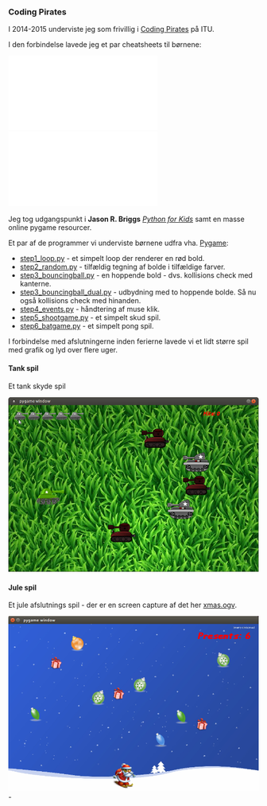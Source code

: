 ### Coding Pirates

I 2014-2015 underviste jeg som frivillig i [Coding Pirates](https://codingpirates.dk/) på ITU.

I den forbindelse lavede jeg et par cheatsheets til børnene:

[![Python cheat sheet](./python-cheat-sheet.pdf)](./python-cheat-sheet.pdf)
[![Pygame cheat sheet](./pygame-cheat-sheet.pdf)](./pygame-cheat-sheet.pdf)

Jeg tog udgangspunkt i **Jason R. Briggs** [*Python for Kids*](http://jasonrbriggs.com/python-for-kids/) samt en masse online pygame resourcer.

Et par af de programmer vi underviste børnene udfra vha. [Pygame](https://www.pygame.org/):

* [step1_loop.py](./step1_loop.py) - et simpelt loop der renderer en rød bold.
* [step2_random.py](./step2_random.py) - tilfældig tegning af bolde i tilfældige farver.
* [step3_bouncingball.py](./step3_bouncingball.py) - en hoppende bold - dvs. kollisions check med kanterne.
* [step3_bouncingball_dual.py](./step3_bouncingball_dual.py) - udbydning med to hoppende bolde. Så nu også kollisions check med hinanden.
* [step4_events.py](./step4_events.py) - håndtering af muse klik.
* [step5_shootgame.py](./step5_shootgame.py) - et simpelt skud spil.
* [step6_batgame.py](./step6_batgame.py) - et simpelt pong spil.

I forbindelse med afslutningerne inden ferierne lavede vi et lidt større spil med grafik og lyd over flere uger.

#### Tank spil

Et tank skyde spil

![tank spil](./tank/tank.png)

#### Jule spil

Et jule afslutnings spil - der er en screen capture af det her [xmas.ogv](./xmas/xmas.ogv).

![jule afslutning](./xmas/xmas.png) -
